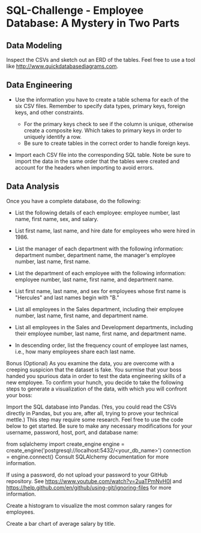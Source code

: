 # SQL-Challenge - Employee Database: A Mystery in Two Parts

## Data Modeling
Inspect the CSVs and sketch out an ERD of the tables. Feel free to use a tool like http://www.quickdatabasediagrams.com.

## Data Engineering
 - Use the information you have to create a table schema for each of the six CSV files. Remember to specify data types, primary keys, foreign keys, and other constraints.

   - For the primary keys check to see if the column is unique, otherwise create a composite key. Which takes to primary keys in order to uniquely identify a row.
   - Be sure to create tables in the correct order to handle foreign keys.

  - Import each CSV file into the corresponding SQL table. Note be sure to import the data in the same order that the tables were created and account for the headers when importing to avoid errors.

## Data Analysis
Once you have a complete database, do the following:

 - List the following details of each employee: employee number, last name, first name, sex, and salary.

 - List first name, last name, and hire date for employees who were hired in 1986.

 - List the manager of each department with the following information: department number, department name, the manager's employee number, last name, first name.

 - List the department of each employee with the following information: employee number, last name, first name, and department name.

 - List first name, last name, and sex for employees whose first name is "Hercules" and last names begin with "B."

 - List all employees in the Sales department, including their employee number, last name, first name, and department name.

 - List all employees in the Sales and Development departments, including their employee number, last name, first name, and department name.

 - In descending order, list the frequency count of employee last names, i.e., how many employees share each last name.

Bonus (Optional)
As you examine the data, you are overcome with a creeping suspicion that the dataset is fake. You surmise that your boss handed you spurious data in order to test the data engineering skills of a new employee. To confirm your hunch, you decide to take the following steps to generate a visualization of the data, with which you will confront your boss:

Import the SQL database into Pandas. (Yes, you could read the CSVs directly in Pandas, but you are, after all, trying to prove your technical mettle.) This step may require some research. Feel free to use the code below to get started. Be sure to make any necessary modifications for your username, password, host, port, and database name:

from sqlalchemy import create_engine
engine = create_engine('postgresql://localhost:5432/<your_db_name>')
connection = engine.connect()
Consult SQLAlchemy documentation for more information.

If using a password, do not upload your password to your GitHub repository. See https://www.youtube.com/watch?v=2uaTPmNvH0I and https://help.github.com/en/github/using-git/ignoring-files for more information.

Create a histogram to visualize the most common salary ranges for employees.

Create a bar chart of average salary by title.

